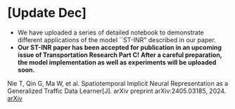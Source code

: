 # [Update Dec]
- We have uploaded a series of detailed notebook to demonstrate different applications of the model ``ST-INR" described in our paper.
- **Our ST-INR paper has been accepted for publication in an upcoming issue of Transportation Research Part C! After a careful preparation, the model implementation as well as experiments will be uploaded soon.**

Nie T, Qin G, Ma W, et al. Spatiotemporal Implicit Neural Representation as a Generalized Traffic Data Learner[J]. arXiv preprint arXiv:2405.03185, 2024.
[arXiv](https://doi.org/10.48550/arXiv.2405.03185)
